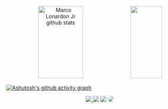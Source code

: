 
<div align="center">  
  <img width="49%" height="195px" src="https://github-readme-stats.vercel.app/api?username=marcolonardon&show_icons=true&count_private=true&hide_border=true&title_color=5ee6d3&icon_color=e0312f&text_color=5ee6d3&bg_color=0d1117" alt="Marco Lonardon Jr github stats" /> 
  <img width="41%" height="195px" src="https://github-readme-stats.vercel.app/api/top-langs/?username=marcolonardon&layout=compact&hide_border=true&title_color=5ee6d3&text_color=ff91a4&bg_color=0d1117" />
</div>

[![Ashutosh's github activity graph](https://github-readme-activity-graph.cyclic.app/graph?username=marcolonardon&bg_color=363636&color=c4c4c4&line=e0312f&point=ffffff&area=true&hide_border=true)](https://github.com/ashutosh00710/github-readme-activity-graph)

<div align="center"> 
<a href="#" target="_blank"><img src="https://img.shields.io/badge/-Instagram-%23E4405F?style=for-the-badge&logo=instagram&logoColor=white"</a>
<a href="#" target="_blank"><img src="https://img.shields.io/badge/YouTube-FF0000?style=for-the-badge&logo=youtube&logoColor=white" target="_blank"></a>
<a href = "mailto:cmp.1a.marco.lndjr@gmail.com"> <img src="https://img.shields.io/badge/-Gmail-%23333?style=for-the-badge&logo=gmail&logoColor=white" target="_blank"></a>
<a href="#" target="_blank"><img src="https://img.shields.io/badge/-LinkedIn-%230077B5?style=for-the-badge&logo=linkedin&logoColor=white" style="border-radius: 30px" target="_blank"></a> 
 </div>




